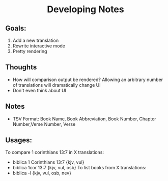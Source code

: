 # <html><p style="text-align:center;">Developing Notes</p></html>

## Goals:
1. Add a new translation
2. Rewrite interactive mode
3. Pretty rendering
## Thoughts
- How will comparison output be rendered? Allowing an arbitrary number of translations will dramatically change UI
- Don't even think about UI
## Notes
- TSV Format: Book Name, Book Abbreviation, Book Number, Chapter Number,Verse Number, Verse

## Usages:
To compare 1 corinthians 13:7 in X translations:
- biblica 1 Corinthians 13:7 {kjv, vul}
- biblica 1cor 13:7 {kjv, vul, osb}
To list books from X translations:
- biblica -l {kjv, vul, osb, nev}